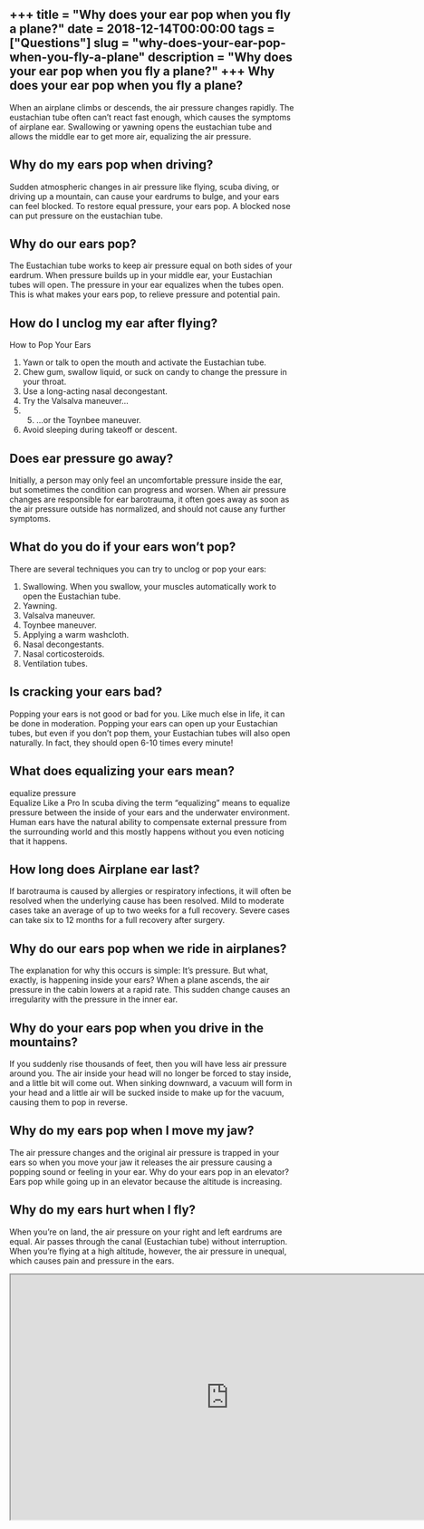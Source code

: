+++
title = "Why does your ear pop when you fly a plane?"
date = 2018-12-14T00:00:00
tags = ["Questions"]
slug = "why-does-your-ear-pop-when-you-fly-a-plane"
description = "Why does your ear pop when you fly a plane?"
+++
Why does your ear pop when you fly a plane?
-------------------------------------------

When an airplane climbs or descends, the air pressure changes rapidly. The eustachian tube often can’t react fast enough, which causes the symptoms of airplane ear. Swallowing or yawning opens the eustachian tube and allows the middle ear to get more air, equalizing the air pressure.

Why do my ears pop when driving?
--------------------------------

Sudden atmospheric changes in air pressure like flying, scuba diving, or driving up a mountain, can cause your eardrums to bulge, and your ears can feel blocked. To restore equal pressure, your ears pop. A blocked nose can put pressure on the eustachian tube.

Why do our ears pop?
--------------------

The Eustachian tube works to keep air pressure equal on both sides of your eardrum. When pressure builds up in your middle ear, your Eustachian tubes will open. The pressure in your ear equalizes when the tubes open. This is what makes your ears pop, to relieve pressure and potential pain.

How do I unclog my ear after flying?
------------------------------------

How to Pop Your Ears

1. Yawn or talk to open the mouth and activate the Eustachian tube.
2. Chew gum, swallow liquid, or suck on candy to change the pressure in your throat.
3. Use a long-acting nasal decongestant.
4. Try the Valsalva maneuver…
5. 5. …or the Toynbee maneuver.
6. Avoid sleeping during takeoff or descent.

Does ear pressure go away?
--------------------------

Initially, a person may only feel an uncomfortable pressure inside the ear, but sometimes the condition can progress and worsen. When air pressure changes are responsible for ear barotrauma, it often goes away as soon as the air pressure outside has normalized, and should not cause any further symptoms.

What do you do if your ears won’t pop?
--------------------------------------

There are several techniques you can try to unclog or pop your ears:

1. Swallowing. When you swallow, your muscles automatically work to open the Eustachian tube.
2. Yawning.
3. Valsalva maneuver.
4. Toynbee maneuver.
5. Applying a warm washcloth.
6. Nasal decongestants.
7. Nasal corticosteroids.
8. Ventilation tubes.

Is cracking your ears bad?
--------------------------

Popping your ears is not good or bad for you. Like much else in life, it can be done in moderation. Popping your ears can open up your Eustachian tubes, but even if you don’t pop them, your Eustachian tubes will also open naturally. In fact, they should open 6-10 times every minute!

What does equalizing your ears mean?
------------------------------------

equalize pressure  
Equalize Like a Pro In scuba diving the term “equalizing” means to equalize pressure between the inside of your ears and the underwater environment. Human ears have the natural ability to compensate external pressure from the surrounding world and this mostly happens without you even noticing that it happens.

How long does Airplane ear last?
--------------------------------

If barotrauma is caused by allergies or respiratory infections, it will often be resolved when the underlying cause has been resolved. Mild to moderate cases take an average of up to two weeks for a full recovery. Severe cases can take six to 12 months for a full recovery after surgery.

Why do our ears pop when we ride in airplanes?
----------------------------------------------

The explanation for why this occurs is simple: It’s pressure. But what, exactly, is happening inside your ears? When a plane ascends, the air pressure in the cabin lowers at a rapid rate. This sudden change causes an irregularity with the pressure in the inner ear.

Why do your ears pop when you drive in the mountains?
-----------------------------------------------------

If you suddenly rise thousands of feet, then you will have less air pressure around you. The air inside your head will no longer be forced to stay inside, and a little bit will come out. When sinking downward, a vacuum will form in your head and a little air will be sucked inside to make up for the vacuum, causing them to pop in reverse.

Why do my ears pop when I move my jaw?
--------------------------------------

The air pressure changes and the original air pressure is trapped in your ears so when you move your jaw it releases the air pressure causing a popping sound or feeling in your ear. Why do your ears pop in an elevator? Ears pop while going up in an elevator because the altitude is increasing.

Why do my ears hurt when I fly?
-------------------------------

When you’re on land, the air pressure on your right and left eardrums are equal. Air passes through the canal (Eustachian tube) without interruption. When you’re flying at a high altitude, however, the air pressure in unequal, which causes pain and pressure in the ears.

<iframe allow="accelerometer; autoplay; clipboard-write; encrypted-media; gyroscope; picture-in-picture" allowfullscreen="" class="__youtube_prefs__  epyt-is-override  no-lazyload" data-no-lazy="1" data-origheight="433" data-origwidth="770" data-skipgform_ajax_framebjll="" height="433" id="_ytid_75858" loading="lazy" src="https://www.youtube.com/embed/4I9wqVohGOc?enablejsapi=1&autoplay=0&cc_load_policy=0&cc_lang_pref=&iv_load_policy=1&loop=0&modestbranding=0&rel=1&fs=1&playsinline=0&autohide=2&theme=dark&color=red&controls=1&" title="YouTube player" width="770"></iframe>